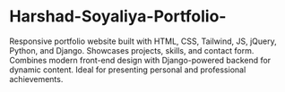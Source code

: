 # Harshad-Soyaliya-Portfolio-
Responsive portfolio website built with HTML, CSS, Tailwind, JS, jQuery, Python, and Django. Showcases projects, skills, and contact form. Combines modern front-end design with Django-powered backend for dynamic content. Ideal for presenting personal and professional achievements.
